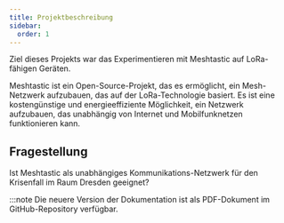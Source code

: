 ```yaml
---
title: Projektbeschreibung
sidebar:
  order: 1
---
```


Ziel dieses Projekts war das Experimentieren mit Meshtastic auf LoRa-fähigen Geräten.

Meshtastic ist ein Open-Source-Projekt, das es ermöglicht, ein Mesh-Netzwerk aufzubauen, das auf der LoRa-Technologie basiert. Es ist eine kostengünstige und energieeffiziente Möglichkeit, ein Netzwerk aufzubauen, das unabhängig von Internet und Mobilfunknetzen funktionieren kann.

## Fragestellung

Ist Meshtastic als unabhängiges Kommunikations-Netzwerk für den Krisenfall im Raum Dresden geeignet?

:::note
Die neuere Version der Dokumentation ist als PDF-Dokument im GitHub-Repository verfügbar.
